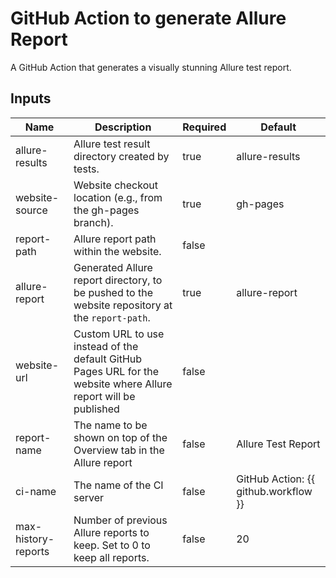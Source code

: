 # GitHub Action to generate Allure Report

A GitHub Action that generates a visually stunning Allure test report.

## Inputs

| Name               | Description                                                                                               | Required | Default        |
|--------------------|-----------------------------------------------------------------------------------------------------------|----------|----------------|
| allure-results     | Allure test result directory created by tests.                                                            | true     | allure-results |
| website-source     | Website checkout location (e.g., from the gh-pages branch).                                               | true     | gh-pages       |
| report-path        | Allure report path within the website.                                                                    | false    |                |
| allure-report      | Generated Allure report directory, to be pushed to the website repository at the `report-path`.           | true     | allure-report  |
| website-url        | Custom URL to use instead of the default GitHub Pages URL for the website where Allure report will be published | false  |                |
| report-name        | The name to be shown on top of the Overview tab in the Allure report                                      | false    | Allure Test Report |
| ci-name            | The name of the CI server                                                                                 | false    | GitHub Action: {{ github.workflow }} |
| max-history-reports| Number of previous Allure reports to keep. Set to 0 to keep all reports.                                  | false    | 20             |
